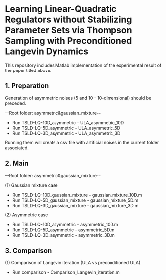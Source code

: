 # Learning Linear-Quadratic Regulators without Stabilizing Parameter Sets via Thompson Sampling with Preconditioned Langevin Dynamics

This repository includes Matlab implementation of the experimental result of the paper titled above. 

## 1. Preparation

Generation of asymmetric noises (5 and 10 - 10-dimensional) should be preceded.

--Root folder: asymmetric&gaussian_mixture--

   * Run TSLD-LQ-10D_asymmetric - ULA_asymmetric_10D
   * Run TSLD-LQ-5D_asymmetric - ULA_asymmetric_5D
   * Run TSLD-LQ-3D_asymmetric - ULA_asymmetric_3D

Running them will create a csv file with artificial noises in the current folder associated.

## 2. Main

--Root folder: asymmetric&gaussian_mixture--

(1) Gaussian mixture case
  * Run TSLD-LQ-10D_gaussian_mixture - gaussian_mixture_10D.m
  * Run TSLD-LQ-5D_gaussian_mixture - gaussian_mixture_5D.m
  * Run TSLD-LQ-3D_gaussian_mixture - gaussian_mixture_3D.m

(2) Asymmetric case
  * Run TSLD-LQ-10D_asymmetric - asymmetric_10D.m
  * Run TSLD-LQ-5D_asymmetric - asymmetric_5D.m
  * Run TSLD-LQ-3D_asymmetric - asymmetric_3D.m

## 3. Comparison

(1) Comparison of Langevin iteration (ULA vs preconditioned ULA)
  * Run comparison - Comparison_Langevin_iteration.m
<!-- * The result is
<!-- ![iteration](https://github.com/yeoneung/tsld/assets/102267531/77255a86-0117-4ee8-90aa-7c39c0c7e644)


(2) Comparison between our method and PSRL-LQ (https://ieeexplore.ieee.org/document/8884712)
  * Run comparison - Comparison_regret.m
<!--  * The result is
<!-- ![regret](https://github.com/yeoneung/tsld/assets/102267531/f40bc00c-14e4-4b39-af08-ab9c0247c132)

